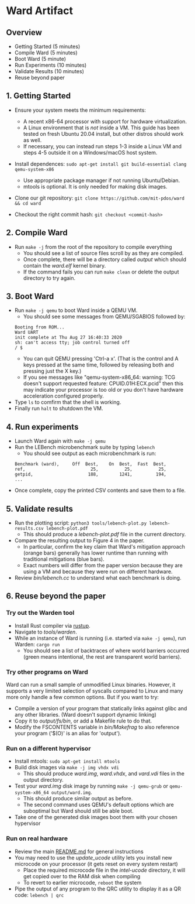 Ward Artifact
=============
## Overview

* Getting Started (5 minutes)
* Compile Ward (5 minutes)
* Boot Ward (5 minute)
* Run Experiments (10 minutes)
* Validate Results (10 minutes)
* Reuse beyond paper

## 1. Getting Started
* Ensure your system meets the minimum requirements:
  - A recent x86-64 processor with support for hardware virtualization.
  - A Linux environment that is *not* inside a VM. This guide has been tested on fresh Ubuntu 20.04 install, but other distros should work as well.
  - If necessary, you can instead run steps 1-3 inside a Linux VM and steps 4-5 outside it on a Windows/macOS host system.

* Install dependences: `sudo apt-get install git build-essential clang qemu-system-x86`
  - Use appropriate package manager if not running Ubuntu/Debian.
  - mtools is optional. It is only needed for making disk images.
* Clone our git repository: `git clone https://github.com/mit-pdos/ward && cd ward`
* Checkout the right commit hash: `git checkout <commit-hash>`

## 2. Compile Ward
* Run `make -j` from the root of the repository to compile everything
  - You should see a list of source files scroll by as they are compiled.
  - Once complete, there will be a directory called _output_ which should contain the _ward.elf_ kernel binary.
  - If the command fails you can run `make clean` or delete the output directory to try again.

## 3. Boot Ward
* Run `make -j qemu` to boot Ward inside a QEMU VM.
  - You should see some messages from QEMU/SGABIOS followed by:
  ```
  Booting from ROM...
  Ward UART
  init complete at Thu Aug 27 16:40:33 2020
  sh: can't access tty; job control turned off
  / $
  ```
  - You can quit QEMU pressing 'Ctrl-a x'. (That is the control and A keys pressed at the same time, followed by releasing both and pressing just the X key.)
  - If you see messages like "qemu-system-x86_64: warning: TCG doesn't support requested feature: CPUID.01H:ECX.pcid" then this may indicate your processor is too old or you don't have hardware acceleration configured properly.
* Type `ls` to comfirm that the shell is working.
* Finally run `halt` to shutdown the VM.

## 4. Run experiments
* Launch Ward again with `make -j qemu`
* Run the LEBench microbenchmark suite by typing `lebench`
  - You should see output as each microbenchmark is run:
  ```
  Benchmark (ward),     Off  Best,    On  Best,  Fast  Best,
  ref,                         25,          25,          25,
  getpid,                     188,        1241,         194,
  ...
  ```
* Once complete, copy the printed CSV contents and save them to a file.

## 5. Validate results

* Run the plotting script: `python3 tools/lebench-plot.py lebench-results.csv lebench-plot.pdf`
  - This should produce a _lebench-plot.pdf_ file in the current directory.
* Compare the resulting output to Figure 4 in the paper.
  - In particular, confirm the key claim that Ward's mitigation approach (orange bars) generally has lower runtime than running with traditional mitigations (blue bars).
  - Exact numbers will differ from the paper version because they are using a VM and because they were run on different hardware.
* Review _bin/lebench.cc_ to understand what each benchmark is doing.

## 6. Reuse beyond the paper

### Try out the Warden tool
* Install Rust compiler via [rustup](https://rustup.rs/).
* Navigate to _tools/warden_.
* While an instance of Ward is running (i.e. started via `make -j qemu`), run Warden: `cargo run`
  - You should see a list of backtraces of where world barriers occurred (green means intentional, the rest are transparent world barriers).

### Try other programs on Ward
Ward can run a small sample of unmodified Linux binaries. However, it supports a very limited selection of syscalls compared to Linux and many more only handle a few common options. But if you want to try:

* Compile a version of your program that statically links against glibc and any other libraries. (Ward doesn't support dynamic linking)
* Copy it to _output/fs/bin_, or add a Makefile rule to do that.
* Modify the FSCONTENTS variable in _bin/Makefrag_ to also reference your program ('$(O)' is an alias for 'output').

### Run on a different hypervisor
* Install mtools: `sudo apt-get install mtools`
* Build disk images via `make -j img vhdx vdi`
  - This should produce _ward.img_, _ward.vhdx_, and _vard.vdi_ files in the output directory.
* Test your _ward.img_ disk image by running `make -j qemu-grub` or `qemu-system-x86_64 output/ward.img`.
  - This should produce similar output as before.
  - The second command uses QEMU's default options which are suboptimal but Ward should still be able boot.
* Take one of the generated disk images boot them with your chosen hypervisor
 
### Run on real hardware
* Review the main [README.md](README.md) for general instructions
* You may need to use the _update_ucode_ utility lets you install new microcode on your processor (it gets reset on every system restart)
  - Place the required microcode file in the _intel-ucode_ directory, it will get copied over to the RAM disk when compiling
  - To revert to earlier microcode, `reboot` the system
* Pipe the output of any program to the QRC utility to display it as a QR code: `lebench | qrc`
